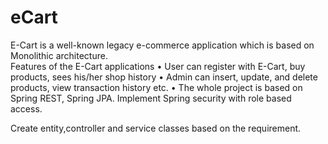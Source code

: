# eCart
E-Cart is a well-known legacy e-commerce application which is based on Monolithic architecture.  
Features of the E-Cart applications
•	User can register with E-Cart, buy products, sees his/her shop history
•	Admin can insert, update, and delete products, view transaction history etc.
•	The whole project is based on Spring REST, Spring JPA. Implement Spring security with role based access.

Create entity,controller and service classes based on the requirement.
